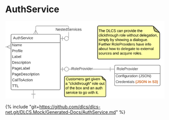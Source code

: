 # AuthService

![](authservice.png)

{% include "git+https://github.com/dlcs/dlcs-net.git/DLCS.Mock/Generated-Docs/AuthService.md" %}